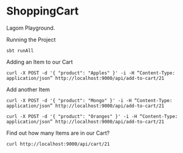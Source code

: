 # ShoppingCart

Lagom Playground. 

Running the Project

```
sbt runAll

```

Adding an Item to our Cart 

```
curl -X POST -d '{ "product": "Apples" }' -i -H “Content-Type: application/json” http://localhost:9000/api/add-to-cart/21

```

Add another Item

```
curl -X POST -d '{ "product": "Mongo" }' -i -H “Content-Type: application/json” http://localhost:9000/api/add-to-cart/21

```


```
curl -X POST -d '{ "product": "Oranges" }' -i -H “Content-Type: application/json” http://localhost:9000/api/add-to-cart/21

```

Find out how many Items are in our Cart? 

```
curl http://localhost:9000/api/cart/21

```


